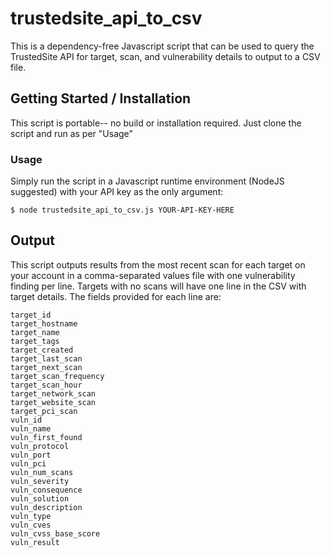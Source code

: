 # trustedsite_api_to_csv

This is a dependency-free Javascript script that can be used to query the TrustedSite API for target, scan, and vulnerability details to output to a CSV file.

## Getting Started / Installation

This script is portable-- no build or installation required. Just clone the script and run as per "Usage"

### Usage

Simply run the script in a Javascript runtime environment (NodeJS suggested) with your API key as the only argument:

```
$ node trustedsite_api_to_csv.js YOUR-API-KEY-HERE
```

## Output

This script outputs results from the most recent scan for each target on your account in a comma-separated values file with one vulnerability finding per line. Targets with no scans will have one line in the CSV with target details. The fields provided for each line are:


    target_id
    target_hostname
    target_name
    target_tags
    target_created
    target_last_scan
    target_next_scan
    target_scan_frequency
    target_scan_hour
    target_network_scan
    target_website_scan
    target_pci_scan
    vuln_id
    vuln_name
    vuln_first_found
    vuln_protocol
    vuln_port
    vuln_pci
    vuln_num_scans
    vuln_severity
    vuln_consequence
    vuln_solution
    vuln_description
    vuln_type
    vuln_cves
    vuln_cvss_base_score
    vuln_result
